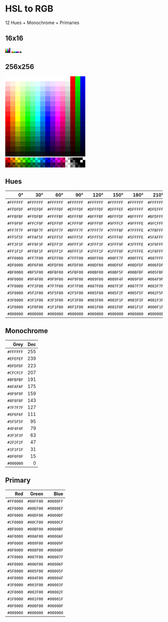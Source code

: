 # HSL to RGB

12 Hues + Monochrome + Primaries

## 16x16

![16x16](pics/tint16x16.png)
![32x4](pics/checkerboard32x4.png)

## 256x256

![256x256](pics/tint256x256.png)
![256x32](pics/checkerboard256x32.png)

## Hues

|       0°|      30°|      60°|      90°|     120°|     150°|     180°|     210°|     240°|     270°|     300°|     330°|
|--------:|--------:|--------:|--------:|--------:|--------:|--------:|--------:|--------:|--------:|--------:|--------:|
|`#FFFFFF`|`#FFFFFF`|`#FFFFFF`|`#FFFFFF`|`#FFFFFF`|`#FFFFFF`|`#FFFFFF`|`#FFFFFF`|`#FFFFFF`|`#FFFFFF`|`#FFFFFF`|`#FFFFFF`|
|`#FFDFDF`|`#FFEFDF`|`#FFFFDF`|`#EFFFDF`|`#DFFFDF`|`#DFFFEF`|`#DFFFFF`|`#DFEFFF`|`#DFDFFF`|`#EFDFFF`|`#FFDFFF`|`#FFDFEF`|
|`#FFBFBF`|`#FFDFBF`|`#FFFFBF`|`#DFFFBF`|`#BFFFBF`|`#BFFFDF`|`#BFFFFF`|`#BFDFFF`|`#BFBFFF`|`#DFBFFF`|`#FFBFFF`|`#FFBFDF`|
|`#FF9F9F`|`#FFCF9F`|`#FEFF9F`|`#CFFF9F`|`#9FFF9F`|`#9FFFCF`|`#9FFFFE`|`#9FCFFF`|`#9F9FFF`|`#CF9FFF`|`#FF9FFE`|`#FF9FCF`|
|`#FF7F7F`|`#FFBF7F`|`#FEFF7F`|`#BFFF7F`|`#7FFF7F`|`#7FFFBF`|`#7FFFFE`|`#7FBFFF`|`#7F7FFF`|`#BF7FFF`|`#FF7FFE`|`#FF7FBF`|
|`#FF5F5F`|`#FFAF5F`|`#FEFF5F`|`#AFFF5F`|`#5FFF5F`|`#5FFFAF`|`#5FFFFE`|`#5FAFFF`|`#5F5FFF`|`#AF5FFF`|`#FF5FFE`|`#FF5FAF`|
|`#FF3F3F`|`#FF9F3F`|`#FEFF3F`|`#9FFF3F`|`#3FFF3F`|`#3FFF9F`|`#3FFFFE`|`#3F9FFF`|`#3F3FFF`|`#9F3FFF`|`#FF3FFE`|`#FF3F9F`|
|`#FF1F1F`|`#FF8F1F`|`#FEFF1F`|`#8FFF1F`|`#1FFF1F`|`#1FFF8F`|`#1FFFFE`|`#1F8FFF`|`#1F1FFF`|`#8F1FFF`|`#FF1FFE`|`#FF1F8F`|
|`#FF0000`|`#FF7F00`|`#FEFF00`|`#7FFF00`|`#00FF00`|`#00FF7F`|`#00FFFE`|`#007FFF`|`#0000FF`|`#7F00FF`|`#FF00FE`|`#FF007F`|
|`#DF0000`|`#DF6F00`|`#DFDF00`|`#6FDF00`|`#00DF00`|`#00DF6F`|`#00DFDF`|`#006FDF`|`#0000DF`|`#6F00DF`|`#DF00DF`|`#DF006F`|
|`#BF0000`|`#BF5F00`|`#BFBF00`|`#5FBF00`|`#00BF00`|`#00BF5F`|`#00BFBF`|`#005FBF`|`#0000BF`|`#5F00BF`|`#BF00BF`|`#BF005F`|
|`#9F0000`|`#9F4F00`|`#9F9F00`|`#4F9F00`|`#009F00`|`#009F4F`|`#009F9F`|`#004F9F`|`#00009F`|`#4F009F`|`#9F009F`|`#9F004F`|
|`#7F0000`|`#7F3F00`|`#7F7F00`|`#3F7F00`|`#007F00`|`#007F3F`|`#007F7F`|`#003F7F`|`#00007F`|`#3F007F`|`#7F007F`|`#7F003F`|
|`#5F0000`|`#5F2F00`|`#5F5F00`|`#2F5F00`|`#005F00`|`#005F2F`|`#005F5F`|`#002F5F`|`#00005F`|`#2F005F`|`#5F005F`|`#5F002F`|
|`#3F0000`|`#3F1F00`|`#3F3F00`|`#1F3F00`|`#003F00`|`#003F1F`|`#003F3F`|`#001F3F`|`#00003F`|`#1F003F`|`#3F003F`|`#3F001F`|
|`#1F0000`|`#1F0F00`|`#1F1F00`|`#0F1F00`|`#001F00`|`#001F0F`|`#001F1F`|`#000F1F`|`#00001F`|`#0F001F`|`#1F001F`|`#1F000F`|
|`#000000`|`#000000`|`#000000`|`#000000`|`#000000`|`#000000`|`#000000`|`#000000`|`#000000`|`#000000`|`#000000`|`#000000`|

## Monochrome

| Grey    | Dec |
|--------:|----:|
|`#FFFFFF`| 255 |
|`#EFEFEF`| 239 |
|`#DFDFDF`| 223 |
|`#CFCFCF`| 207 |
|`#BFBFBF`| 191 |
|`#AFAFAF`| 175 |
|`#9F9F9F`| 159 |
|`#8F8F8F`| 143 |
|`#7F7F7F`| 127 |
|`#6F6F6F`| 111 |
|`#5F5F5F`|  95 |
|`#4F4F4F`|  79 |
|`#3F3F3F`|  63 |
|`#2F2F2F`|  47 |
|`#1F1F1F`|  31 |
|`#0F0F0F`|  15 |
|`#000000`|   0 |

## Primary

| Red     | Green   | Blue    |
|--------:|--------:|--------:|
|`#FF0000`|`#00FF00`|`#0000FF`|
|`#EF0000`|`#00EF00`|`#0000EF`|
|`#DF0000`|`#00DF00`|`#0000DF`|
|`#CF0000`|`#00CF00`|`#0000CF`|
|`#BF0000`|`#00BF00`|`#0000BF`|
|`#AF0000`|`#00AF00`|`#0000AF`|
|`#9F0000`|`#009F00`|`#00009F`|
|`#8F0000`|`#008F00`|`#00008F`|
|`#7F0000`|`#007F00`|`#00007F`|
|`#6F0000`|`#006F00`|`#00006F`|
|`#5F0000`|`#005F00`|`#00005F`|
|`#4F0000`|`#004F00`|`#00004F`|
|`#3F0000`|`#003F00`|`#00003F`|
|`#2F0000`|`#002F00`|`#00002F`|
|`#1F0000`|`#001F00`|`#00001F`|
|`#0F0000`|`#000F00`|`#00000F`|
|`#000000`|`#000000`|`#000000`|

